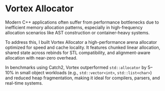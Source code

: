 # Vortex Allocator

Modern C++ applications often suffer from performance bottlenecks due to inefficient memory allocation patterns, especially in high-frequency allocation scenarios like AST construction or container-heavy systems.

To address this, I built Vortex Allocator a high-performance arena allocator optimized for speed and cache locality. It features chunked linear allocation, shared state across rebinds for STL compatibility, and alignment-aware allocation with near-zero overhead.

In benchmarks using Catch2, Vortex outperformed `std::allocator` by 5–10% in small object workloads (e.g., `std::vector<int>`, `std::list<char>`) and reduced heap fragmentation, making it ideal for compilers, parsers, and real-time systems.
